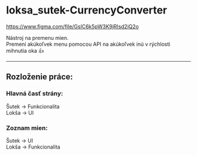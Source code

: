 # loksa_sutek-CurrencyConverter

https://www.figma.com/file/GsIC6k5pW3K9jRIsd2iQ2o

Nástroj na premenu mien.<br>
Premení akúkoľvek menu pomocou API na akúkoľvek inú v rýchlosti mihnutia oka 👍
<hr>
<h2>Rozloženie práce:</h2>

<h3>Hlavná časť strány:</h3>
Šutek -> Funkcionalita<br>
Lokša -> UI

<h3>Zoznam mien:</h3>
Šutek -> UI<br>
Lokša -> Funkcionalita



